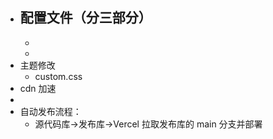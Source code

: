 - 配置文件（分三部分）
	-
	-
	-
- 主题修改
	- custom.css
- cdn 加速
-
- 自动发布流程：
	- 源代码库→发布库→Vercel 拉取发布库的 main 分支并部署